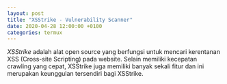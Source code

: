 ```yaml
---
layout: post
title: "XSStrike - Vulnerability Scanner"
date: 2020-04-28 12:00:00 +0100
categories: termux
---
```


*XSStrike* adalah alat open source yang berfungsi untuk mencari kerentanan XSS (Cross-site Scripting) pada website.
Selain memiliki kecepatan crawling yang cepat, XSStrike juga memiliki banyak sekali fitur dan ini merupakan keunggulan tersendiri bagi XSStrike.
